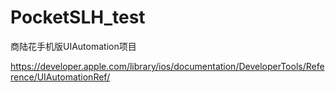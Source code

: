# PocketSLH_test
商陆花手机版UIAutomation项目

https://developer.apple.com/library/ios/documentation/DeveloperTools/Reference/UIAutomationRef/